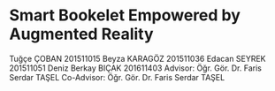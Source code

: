 # Smart Bookelet Empowered by Augmented Reality
Tuğçe ÇOBAN 201511015
Beyza KARAGÖZ 201511036
Edacan SEYREK 201511051
Deniz Berkay BIÇAK 201611403
Advisor: Öğr. Gör. Dr. Faris Serdar TAŞEL
Co-Advisor: Öğr. Gör. Dr. Faris Serdar TAŞEL
